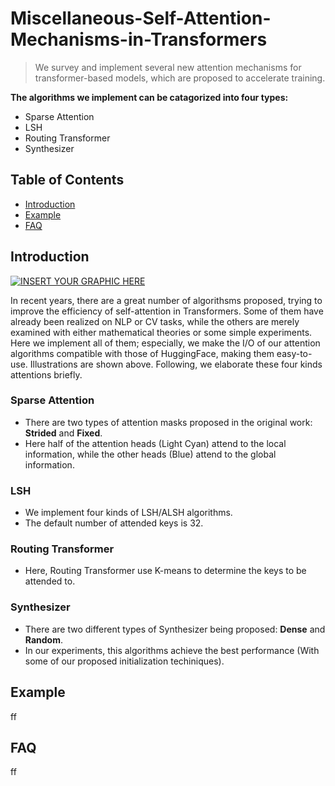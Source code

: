 # Miscellaneous-Self-Attention-Mechanisms-in-Transformers

> We survey and implement several new attention mechanisms for transformer-based models, which are proposed to accelerate training.

**The algorithms we implement can be catagorized into four types:**
- Sparse Attention
- LSH
- Routing Transformer
- Synthesizer


## Table of Contents
 - [Introduction](#introduction)
 - [Example](#example)
 - [FAQ](#faq)
 
## Introduction 
[![INSERT YOUR GRAPHIC HERE](https://imgur.com/So7ZcF1.png)]()

In recent years, there are a great number of algorithsms proposed, trying to improve the efficiency of self-attention in Transformers. Some of them have already been realized on NLP or CV tasks, while the others are merely examined with either mathematical theories or some simple experiments. Here we implement all of them; especially, we make the I/O of our attention algorithms compatible with those of HuggingFace, making them easy-to-use. Illustrations are shown above. Following, we elaborate these four kinds attentions briefly.

### Sparse Attention
 - There are two types of attention masks proposed in the original work: **Strided** and **Fixed**.
 - Here half of the attention heads (Light Cyan) attend to the local information, while the other heads (Blue) attend to the global information.

### LSH
 - We implement four kinds of LSH/ALSH algorithms.
 - The default number of attended keys is 32.

### Routing Transformer
 - Here, Routing Transformer use K-means to determine the keys to be attended to.

### Synthesizer
 - There are two different types of Synthesizer being proposed: **Dense** and **Random**.
 - In our experiments, this algorithms achieve the best performance (With some of our proposed initialization techiniques).

## Example
ff


## FAQ
ff

